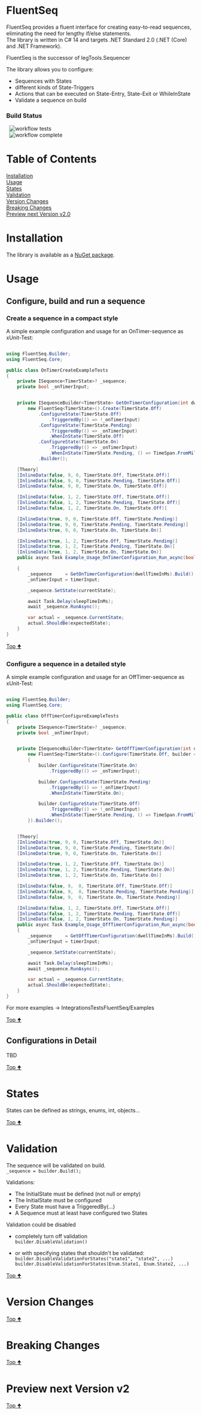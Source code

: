 # FluentSeq

FluentSeq provides a fluent interface for creating easy-to-read sequences, 
eliminating the need for lengthy if/else statements.  
The library is written in C# 14 and targets .NET Standard 2.0 (.NET (Core) and .NET Framework).  

FluentSeq is the successor of IegTools.Sequencer  


The library allows you to configure:  

- Sequences with States  
- different kinds of State-Triggers  
- Actions that can be executed on State-Entry, State-Exit or WhileInState  
- Validate a sequence on build  


### Build Status  
&nbsp; ![workflow tests](https://github.com/egreiner/FluentSeq/actions/workflows/run-tests.yml/badge.svg)  
&nbsp; ![workflow complete](https://github.com/egreiner/FluentSeq/actions/workflows/create-nuget-package.yml/badge.svg)  


# Table of Contents
[Installation](#installation)  
[Usage](#usage)  
[States](#states)  
[Validation](#validation)  
[Version Changes](#version-changes)  
[Breaking Changes](#breaking-changes)  
[Preview next Version v2.0](#preview-next-version-v2)  


# Installation  
The library is available as a [NuGet package](https://www.nuget.org/packages/FluentSeq/).  



# Usage  
## Configure, build and run a sequence  
### Create a sequence in a compact style  

A simple example configuration and usage for an OnTimer-sequence as xUnit-Test:  

``` c#

using FluentSeq.Builder;
using FluentSeq.Core;

public class OnTimerCreateExampleTests
{
    private ISequence<TimerState>? _sequence;
    private bool _onTimerInput;


    private ISequenceBuilder<TimerState> GetOnTimerConfiguration(int dwellTimeInMs) =>
        new FluentSeq<TimerState>().Create(TimerState.Off)
            .ConfigureState(TimerState.Off)
                .TriggeredBy(() => !_onTimerInput)
            .ConfigureState(TimerState.Pending)
                .TriggeredBy(() => _onTimerInput)
                .WhenInState(TimerState.Off)
            .ConfigureState(TimerState.On)
                .TriggeredBy(() => _onTimerInput)
                .WhenInState(TimerState.Pending, () => TimeSpan.FromMilliseconds(dwellTimeInMs))
            .Builder();

    [Theory]
    [InlineData(false, 9, 0, TimerState.Off, TimerState.Off)]
    [InlineData(false, 9, 0, TimerState.Pending, TimerState.Off)]
    [InlineData(false, 9, 0, TimerState.On, TimerState.Off)]

    [InlineData(false, 1, 2, TimerState.Off, TimerState.Off)]
    [InlineData(false, 1, 2, TimerState.Pending, TimerState.Off)]
    [InlineData(false, 1, 2, TimerState.On, TimerState.Off)]

    [InlineData(true, 9, 0, TimerState.Off, TimerState.Pending)]
    [InlineData(true, 9, 0, TimerState.Pending, TimerState.Pending)]
    [InlineData(true, 9, 0, TimerState.On, TimerState.On)]

    [InlineData(true, 1, 2, TimerState.Off, TimerState.Pending)]
    [InlineData(true, 1, 2, TimerState.Pending, TimerState.On)]
    [InlineData(true, 1, 2, TimerState.On, TimerState.On)]
    public async Task Example_Usage_OnTimerConfiguration_Run_async(bool timerInput, int dwellTimeInMs, int sleepTimeInMs, TimerState currentState, TimerState expectedState)

    {
        _sequence     = GetOnTimerConfiguration(dwellTimeInMs).Build();
        _onTimerInput = timerInput;

        _sequence.SetState(currentState);

        await Task.Delay(sleepTimeInMs);
        await _sequence.RunAsync();

        var actual = _sequence.CurrentState;
        actual.ShouldBe(expectedState);
    }
}
```

[Top 🠉](#table-of-contents)


### Configure a sequence in a detailed style

A simple example configuration and usage for an OffTimer-sequence as xUnit-Test:  

``` c#

using FluentSeq.Builder;
using FluentSeq.Core;

public class OffTimerConfigureExampleTests
{
    private ISequence<TimerState>? _sequence;
    private bool _onTimerInput;


    private ISequenceBuilder<TimerState> GetOffTimerConfiguration(int dwellTimeInMs) =>
        new FluentSeq<TimerState>().Configure(TimerState.Off, builder =>
        {
            builder.ConfigureState(TimerState.On)
                .TriggeredBy(() => _onTimerInput);

            builder.ConfigureState(TimerState.Pending)
                .TriggeredBy(() => !_onTimerInput)
                .WhenInState(TimerState.On);

            builder.ConfigureState(TimerState.Off)
                .TriggeredBy(() => !_onTimerInput)
                .WhenInState(TimerState.Pending, () => TimeSpan.FromMilliseconds(dwellTimeInMs));
        }).Builder();


    [Theory]
    [InlineData(true, 9, 0, TimerState.Off, TimerState.On)]
    [InlineData(true, 9, 0, TimerState.Pending, TimerState.On)]
    [InlineData(true, 9, 0, TimerState.On, TimerState.On)]

    [InlineData(true, 1, 2, TimerState.Off, TimerState.On)]
    [InlineData(true, 1, 2, TimerState.Pending, TimerState.On)]
    [InlineData(true, 1, 2, TimerState.On, TimerState.On)]

    [InlineData(false, 9,  0, TimerState.Off, TimerState.Off)]
    [InlineData(false, 9,  0, TimerState.Pending, TimerState.Pending)]
    [InlineData(false, 9,  0, TimerState.On, TimerState.Pending)]

    [InlineData(false, 1, 2, TimerState.Off, TimerState.Off)]
    [InlineData(false, 1, 2, TimerState.Pending, TimerState.Off)]
    [InlineData(false, 1, 2, TimerState.On, TimerState.Pending)]
    public async Task Example_Usage_OffTimerConfiguration_Run_async(bool timerInput, int dwellTimeInMs, int sleepTimeInMs, TimerState currentState, TimerState expectedState)
    {
        _sequence     = GetOffTimerConfiguration(dwellTimeInMs).Build();
        _onTimerInput = timerInput;

        _sequence.SetState(currentState);

        await Task.Delay(sleepTimeInMs);
        await _sequence.RunAsync();

        var actual = _sequence.CurrentState;
        actual.ShouldBe(expectedState);
    }
}
```


For more examples -> IntegrationsTestsFluentSeq/Examples  


[Top 🠉](#table-of-contents)


## Configurations in Detail

TBD  


[Top 🠉](#table-of-contents)


# States

States can be defined as strings, enums, int, objects...  

[Top 🠉](#table-of-contents)






# Validation

The sequence will be validated on build.  
`_sequence = builder.Build();` 


Validations:  
- The InitialState must be defined (not null or empty)  
- The InitialState must be configured  
- Every State must have a TriggeredBy(...)  
- A Sequence must at least have configured two States  

Validation could be disabled  
- completely turn off validation  
    `builder.DisableValidation()`  

- or with specifying states that shouldn't be validated:  
    `builder.DisableValidationForStates("state1", "state2", ...)`  
    `builder.DisableValidationForStates(Enum.State1, Enum.State2, ...)`  


[Top 🠉](#table-of-contents)



# Version Changes  

[Top 🠉](#table-of-contents)  




# Breaking Changes

[Top 🠉](#table-of-contents)  



# Preview next Version v2


[Top 🠉](#table-of-contents)  
